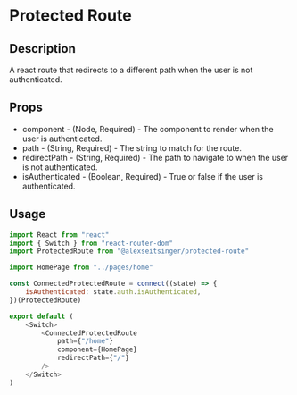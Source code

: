 # Protected Route

## Description

A react route that redirects to a different path when the user is not authenticated.

## Props

-   component - (Node, Required) - The component to render when the user is authenticated.
-   path - (String, Required) - The string to match for the route.
-   redirectPath - (String, Required) - The path to navigate to when the user is not authenticated.
-   isAuthenticated - (Boolean, Required) - True or false if the user is authenticated.

## Usage

```javascript
import React from "react"
import { Switch } from "react-router-dom"
import ProtectedRoute from "@alexseitsinger/protected-route"

import HomePage from "../pages/home"

const ConnectedProtectedRoute = connect((state) => {
	isAuthenticated: state.auth.isAuthenticated,
})(ProtectedRoute)

export default (
	<Switch>
		<ConnectedProtectedRoute
			path={"/home"}
			component={HomePage}
			redirectPath={"/"}
		/>
	</Switch>
)
```

